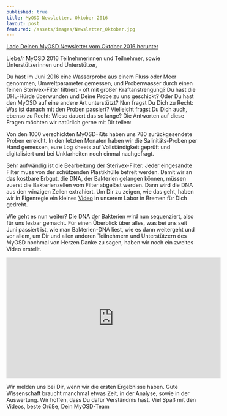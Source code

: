 ```yaml
---
published: true
title: MyOSD Newsletter, Oktober 2016
layout: post
featured: /assets/images/Newsletter_Oktober.jpg
---
```

[Lade Deinen MyOSD Newsletter vom Oktober 2016 herunter](https://owncloud.mpi-bremen.de/index.php/s/WV63HCgotTDypjn)

Liebe/r MyOSD 2016 Teilnehmerinnen und Teilnehmer, sowie Unterstützerinnen und Unterstützer,

Du hast im Juni 2016 eine Wasserprobe aus einem Fluss oder Meer genommen, Umweltparameter gemessen, und Probenwasser durch einen feinen Sterivex-Filter filtriert - oft mit großer Kraftanstrengung? Du hast die DHL-Hürde überwunden und Deine Probe zu uns geschickt? Oder Du hast den MyOSD auf eine andere Art unterstützt?
Nun fragst Du Dich zu Recht: Was ist danach mit den Proben passiert? Vielleicht fragst Du Dich auch, ebenso zu Recht: Wieso dauert das so lange?
Die Antworten auf diese Fragen möchten wir natürlich gerne mit Dir teilen:

Von den 1000 verschickten MyOSD-Kits haben uns 780 zurückgesendete Proben erreicht. 
In den letzten Monaten haben wir die Salinitäts-Proben per Hand gemessen, eure Log sheets auf Vollständigkeit geprüft und digitalisiert und bei Unklarheiten noch einmal nachgefragt. 

Sehr aufwändig ist die Bearbeitung der Sterivex-Filter. Jeder eingesandte Filter muss von der schützenden Plastikhülle befreit werden. Damit wir an das kostbare Erbgut, die DNA, der Bakterien gelangen können, müssen zuerst die Bakterienzellen vom Filter abgelöst werden. Dann wird die DNA aus den winzigen Zellen extrahiert. Um Dir zu zeigen, wie das geht, haben wir in Eigenregie ein kleines [Video](https://youtu.be/7ua6RnYHxoI) in unserem Labor in Bremen für Dich gedreht. 

Wie geht es nun weiter?
Die DNA der Bakterien wird nun sequenziert, also für uns lesbar gemacht. Für einen Überblick über alles, was bei uns seit Juni passiert ist, wie man Bakterien-DNA liest, wie es dann weitergeht und vor allem, um Dir und allen anderen Teilnehmern und Unterstützern des MyOSD nochmal von Herzen Danke zu sagen, haben wir noch ein zweites Video erstellt.
<iframe width="560" height="315" src="https://www.youtube.com/embed/EOdb_SZASl4" frameborder="0" allowfullscreen></iframe>

Wir melden uns bei Dir, wenn wir die ersten Ergebnisse haben. Gute Wissenschaft braucht manchmal etwas Zeit, in der Analyse, sowie in der Auswertung. Wir hoffen, dass Du dafür Verständnis hast.
Viel Spaß mit den Videos, beste Grüße, 
Dein MyOSD-Team
